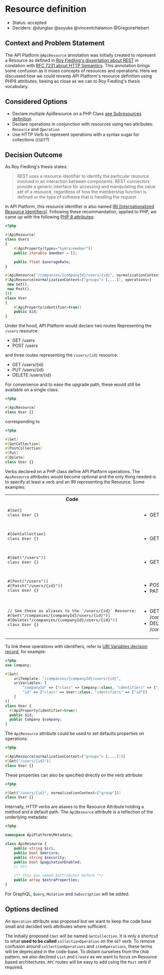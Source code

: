 # Resource definition

* Status: accepted
* Deciders: @dunglas @soyuka @vincentchalamon @GregoireHebert

## Context and Problem Statement

The API Platform `@ApiResource` annotation was initially created to represent a Resource as defined in [Roy Fiedling's dissertation about REST](https://www.ics.uci.edu/~fielding/pubs/dissertation/rest_arch_style.htm#sec_5_2_1_1) in corelation with [RFC 7231 about HTTP Semantics](https://httpwg.org/specs/rfc7231.html#resources). This annotation brings some confusion as it mixes concepts of resources and operations. Here we discussed how we could revamp API Platform's resource definition using PHP8 attributes, beeing as close as we can to Roy Fiedling's thesis vocabulary.

## Considered Options

* Declare multiple ApiResource on a PHP Class [see Subresources definition](./0000-subresources-definition.md)
* Declare operations in conjunction with resources using two attributes: `Resource` and `Operation`
* Use HTTP Verb to represent operations with a syntax sugar for collections (`CGET`?)

## Decision Outcome

As Roy Fiedling's thesis states:

> REST uses a resource identifier to identify the particular resource involved in an interaction between components. REST connectors provide a generic interface for accessing and manipulating the value set of a resource, regardless of how the membership function is defined or the type of software that is handling the request. 

In API Platform, this resource identifier is also named [IRI (Internationalized Resource Identifiers)](https://tools.ietf.org/html/rfc3987). Following these recommandation, applied to PHP, we came up with the following [PHP 8 attributes](https://www.php.net/manual/en/language.attributes.php):

```php
<?php

#[ApiResource]
class Users
{
    #[ApiProperty(types="hydra:member")]
    public iterable $member = [];

    public float $averageRate;
}

#[ApiResource("/companies/{companyId}/users/{id}", normalizationContext=["groups"= [....]]), operations={}]
#[ApiResource(normalizationContext=["groups"= [....]], operations=[
 new Get(),
 new Post(),
])]
class User
{
    #[ApiProperty(identifier=true)]
    public $id;
}
```

Under the hood, API Platform would declare two routes Representing the `/users` resource:

- GET /users
- POST /users

and three routes representing the `/users/{id}` resource:

- GET /users/{id}
- PUT /users/{id}
- DELETE /users/{id}

For convenience and to ease the upgrade path, these would still be available on a single class:

```php
<?php

#[ApiResource]
class User {}
```

corresponding to 

```php
<?php

#[Get]
#[GetCollection]
#[PostCollection]
#[Put]
#[Delete]
class User {}
```

Verbs declared on a PHP class define API Platform operations. The `ApiResource` attributes would become optional and the only thing needed is to specify at least a verb and an IRI representing the Resource. Some examples:

<table>
    <tr>
        <th>
            Code
        </th>
        <th>
            Operations
        </th>
    </tr>
    <tr>
        <td>
            <pre lang="php">
#[Get]
class User {}
            </pre>
        </td>
        <td>
<ul><li>GET /users/{id}</li></ul>
        </td>
    </tr>
    <tr>
        <td>
            <pre lang="php">
#[GetCollection]
class User {}
            </pre>
        </td>
        <td>
<ul><li>GET /users</li></ul>
        </td>
    </tr>
    <tr>
        <td>
            <pre lang="php">
#[Get("/users")]
class User {}
            </pre>
        </td>
        <td>
<ul><li>GET /users</li></ul>
        </td>
    </tr>
    <tr>
        <td>
            <pre lang="php">
#[Post("/users")]
#[Patch("/users/{id}")]
class User {}
            </pre>
        </td>
        <td>
<ul><li>POST /users</li>
<li>PATCH /users/{id}</li>
        </td>
    </tr>
    <tr>
        <td>
            <pre lang="php">
// See these as aliases to the `/users/{id}` Resource:
#[Get("/companies/{companyId}/users/{id}")]
#[Delete("/companies/{companyId}/users/{id}")]
class User {}
            </pre>
        </td>
        <td>
<ul><li>GET /companies/{companyId}/users/{id}</li>
<li>DELETE /companies/{companyId}/users/{id}</li>
        </td>
    </tr>
</table>

To link these operations with identifiers, refer to [URI Variables decision record](./0003-uri-variables), for example:

```php
<?php
use Company;

#[Get(
    uriTemplate: "/companies/{companyId}/users/{id}", 
    uriVariables: [
        "companyId" => ["class" => Company::class, "identifiers" => ["id"], "property" => "user"], 
        "id" => ["class" => User::class, "identifiers" => ["id"]]
    ]
)]
class User {
  #[ApiProperty(identifier=true)]
  public $id;
  public Company $company;
}
```

The `ApiResource` attribute could be used to set defaults properties on operations:

```php
<?php

#[ApiResource(normalizationContext=["groups"= [....]])]
#[Get("/users/{id}")]
class User {}
```

These properties can also be specified directly on the verb attribute:

```php
<?php

#[Get("/users/{id}", normalizationContext=["group"])]
class User {}
```

Internally, HTTP verbs are aliases to the Resource Attribute holding a method and a default path. The `ApiResource` attribute is a reflection of the underlying metadata:

```php
<?php

namespace ApiPlatform\Metadata;

class ApiResource {
    public string $iri;
    public bool $mercure;
    public string $security;
    public bool $paginationEnabled;
    // etc.

    /** this was named $attributes before **/
    public array $extraProperties;
}
```

For GraphQL, `Query`, `Mutation` and `Subscription` will be added. 

## Options declined

An `Operation` attribute was proposed but we want to keep the code base small and decided verb attributes where sufficient.

The initially proposed `CGet` will be named `GetCollection`. It is only a shortcut to what **used to be called** `collectionOperation` on the `GET` verb. To remove confusion around `collectionOperations` and `itemOperations`, these terms will be deprecated in the code-base. To distant ourselves from the `CRUD` pattern, we also declined `List` and `Create` as we want to focus on Resource based architectures. `RPC` routes will be easy to add using the `Post` verb if required.
